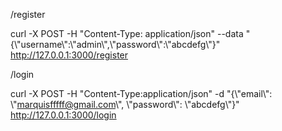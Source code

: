 /register

curl -X POST -H "Content-Type: application/json" --data "{\\"username\\":\\"admin\\",\\"password\\":\\"abcdefg\\"}" http://127.0.0.1:3000/register

/login

curl -X POST -H "Content-Type:application/json" -d "{\\"email\\": \\"marquisfffff@gmail.com\\", \\"password\\": \\"abcdefg\\"}" http://127.0.0.1:3000/login
